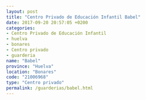 ```yaml
---
layout: post
title: "Centro Privado de Educación Infantil Babel"
date: 2017-09-20 20:57:05 +0200
categories:
- Centro Privado de Educación Infantil
- huelva
- bonares
- Centro privado
- guarderia
name: "Babel"
province: "Huelva"
location: "Bonares"
code: "21006968"
type: "Centro privado"
permalink: /guarderias/babel.html
---
```

